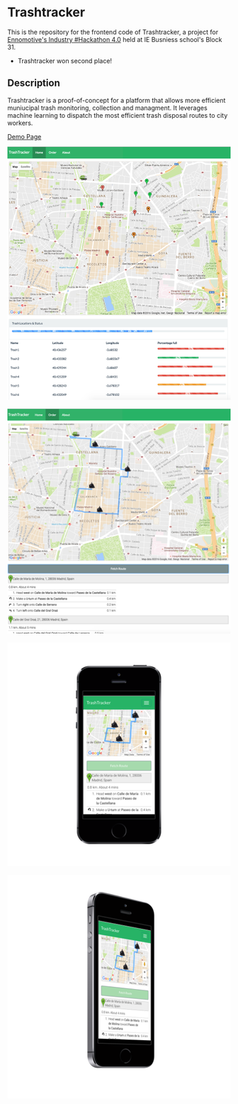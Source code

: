# Trashtracker

This is the repository for the frontend code of Trashtracker, a project for [Ennomotive's Industry #Hackathon 4.0](http://www.ennomotive.com/hackathon/) held at IE Busniess school's Block 31.

- Trashtracker won second place! 

## Description

Trashtracker is a proof-of-concept for a platform that allows more efficient muniucipal trash monitoring, collection and managment. It leverages machine learning to dispatch the most efficient trash disposal routes to city workers.

[Demo Page](https://rawgit.com/Porco-Rosso/Trashtracker-Hackathon/master/index.html)

<img src="images/screen1.png">
<br><br>
<img src="images/screen2.png">
<br><br>
<img src="images/mockup/mockup1.png">
<br><br>
<img src="images/mockup/mockup2.png">
